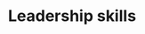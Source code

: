 ---
layout: skill
pillar_name: Leader
title: Leadership skills
description: The skills that help us lead and guide others
order: 3
---